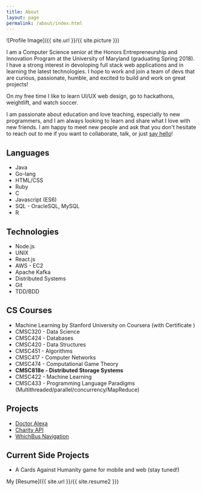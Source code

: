```yaml
---
title: About
layout: page
permalink: /about/index.html
---
```

![Profile Image]({{ site.url }}/{{ site.picture }})

I am a Computer Science senior at the Honors Entrepreneurship and Innovation Program at the University of Maryland (graduating Spring 2018). I have a strong interest in devoloping full stack web applications and in learning the latest technologies. I hope to work and join a
team of devs that are curious, passionate, humble, and excited to build and work on great projects!

On my free time I like to learn UI/UX web design, go to hackathons, weightlift, and watch soccer.

I am passionate about education and love teaching, especially to new programmers, and I am always looking to learn and share what I love with new friends. I am happy to meet new people and ask that you don't hesitate to reach out to me if you want to collaborate, talk, or just [say hello](mailto:yusuf.ameri@gmail.com)!

<h2>Languages</h2>

<ul class="skill-list">
  <li>Java</li>
  <li>Go-lang</li>
  <li>HTML/CSS</li>
  <li>Ruby</li>
  <li>C</li>
  <li>Javascript (ES6)</li>
  <li>SQL - OracleSQL, MySQL</li>
  <li>R</li>
</ul>

<h2>Technologies</h2>

<ul class="skill-list">
  <li>Node.js</li>
  <li>UNIX</li>
  <li>React.js</li>
  <li>AWS - EC2</li>
  <li>Apache Kafka</li>
  <li>Distributed Systems</li>
  <li>Git</li>
  <li>TDD/BDD</li>
</ul>

<h2>CS Courses</h2>
<ul class="skill-list">
  <li> Machine Learning by Stanford University on Coursera (with  Certificate ) </li>
  <li>CMSC320 - Data Science</li>
  <li>CMSC424 - Databases</li>
  <li>CMSC420 - Data Structures</li>
  <li>CMSC451 - Algorithms</li>
  <li>CMSC417 - Computer Networks</li>
  <li>CMSC474 - Computational Game Theory</li>
  <li><b>CMSC818e - Distributed Storage Systems</b></li>
  <li>CMSC422 - Machine Learning</li>
  <li>CMSC433 - Programming Language Paradigms (Multithreaded/parallel/concurrency/MapReduce)</li>
</ul>

<h2>Projects</h2>

<ul>
	<li><a href="https://devpost.com/software/doctor-alexa">Doctor Alexa</a></li>
  <li><a href="https://devpost.com/software/charityapi-qrem6z">Charity API</a></li>
  <li><a href="https://devpost.com/software/whichbus-7mhces">WhichBus Navigation</a></li>
</ul>

<h2> Current Side Projects </h2>
<ul>
	<li>A Cards Against Humanity game for mobile and web (stay tuned!)</li>
</ul>

My [Resume]({{ site.url }}/{{ site.resume2 }})

